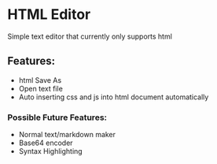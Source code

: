 # HTML Editor
Simple text editor that currently only supports html
## Features:
- html Save As
- Open text file
- Auto inserting css and js into html document automatically
### Possible Future Features:
- Normal text/markdown maker
- Base64 encoder
- Syntax Highlighting
